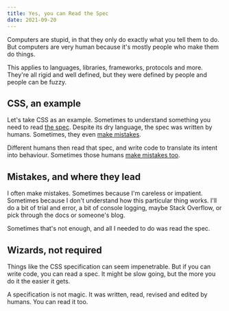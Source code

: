 ```yaml
---
title: Yes, you can Read the Spec
date: 2021-09-20
---
```


Computers are stupid, in that they only do exactly what you tell them to do. But computers are very human because it's mostly people who make them do things.

This applies to languages, libraries, frameworks, protocols and more. They're all rigid and well defined, but they were defined by people and people can be fuzzy.

## CSS, an example

Let's take CSS as an example. Sometimes to understand something you need to read [the spec](https://www.w3.org/Style/CSS/read.en.html). Despite its dry language, the spec was written by humans. Sometimes, they even [make mistakes](https://www.w3.org/Style/css2-updates/CR-CSS2-20090908-errata.html).

Different humans then read that spec, and write code to translate its intent into behaviour. Sometimes those humans [make mistakes too](https://bugzilla.mozilla.org/buglist.cgi?quicksearch=css).

## Mistakes, and where they lead

I often make mistakes. Sometimes because I'm careless or impatient. Sometimes because I don't understand how this particular thing works. I'll do a bit of trial and error, a bit of console logging, maybe Stack Overflow, or pick through the docs or someone's blog.

Sometimes that's not enough, and all I needed to do was read the spec.

## Wizards, not required

Things like the CSS specification can seem impenetrable. But if you can write code, you can read a spec. It might be slow going, but the more you do it the easier it gets.

A specification is not magic. It was written, read, revised and edited by humans. You can read it too.
